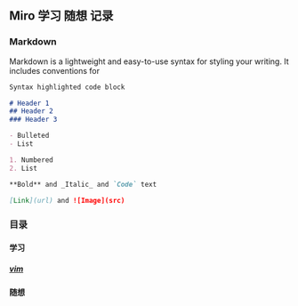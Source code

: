 ## Miro 学习 随想 记录


### Markdown

Markdown is a lightweight and easy-to-use syntax for styling your writing. It includes conventions for

```markdown
Syntax highlighted code block

# Header 1
## Header 2
### Header 3

- Bulleted
- List

1. Numbered
2. List

**Bold** and _Italic_ and `Code` text

[Link](url) and ![Image](src)
```
### 目录
#### 学习
##### [vim](vim骚操作/vim_index.md)
#### 随想
